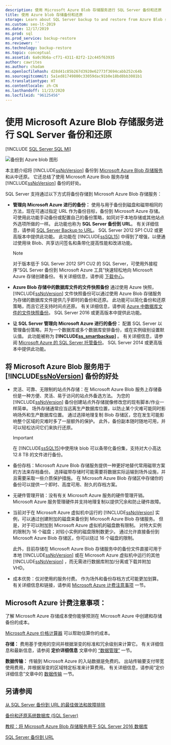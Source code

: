 ```yaml
---
description: 使用 Microsoft Azure Blob 存储服务进行 SQL Server 备份和还原
title: 使用 Azure blob 存储备份和还原
storage: Learn about SQL Server backup to and restore from Azure Blob storage, including the benefits of using Azure Blob storage to store SQL Server backups.
ms.custom: seo-lt-2019
ms.date: 12/17/2019
ms.prod: sql
ms.prod_service: backup-restore
ms.reviewer: ''
ms.technology: backup-restore
ms.topic: conceptual
ms.assetid: 6a0c9b6a-cf71-4311-82f2-12c445f63935
author: cawrites
ms.author: chadam
ms.openlocfilehash: d28d41c85b267d3920e62773f3694cabb252c64b
ms.sourcegitcommit: 5a1ed81749800c33059dac91b0e18bd8bb3081b1
ms.translationtype: HT
ms.contentlocale: zh-CN
ms.lasthandoff: 11/23/2020
ms.locfileid: "96125456"
---
```

# <a name="sql-server-backup-and-restore-with-microsoft-azure-blob-storage-service"></a>使用 Microsoft Azure Blob 存储服务进行 SQL Server 备份和还原
[!INCLUDE [SQL Server SQL MI](../../includes/applies-to-version/sql-asdbmi.md)]

  ![备份到 Azure blob 图形](../../relational-databases/backup-restore/media/backup-to-azure-blob-graphic.png "备份到 Azure blob 图形")  
  
 本主题介绍将 [!INCLUDE[ssNoVersion](../../includes/ssnoversion-md.md)] 备份到 [Microsoft Azure Blob 存储服务](https://www.windowsazure.com/develop/net/how-to-guides/blob-storage/)和从中还原。 它还总结了使用 Microsoft Azure Blob 服务存储 [!INCLUDE[ssNoVersion](../../includes/ssnoversion-md.md)] 备份的好处。  
  
 SQL Server 支持通过以下方式将备份存储到 Microsoft Azure Blob 存储服务：  
  
-   **管理向 Microsoft Azure 进行的备份：** 使用与用于备份到磁盘和磁带相同的方法，现在可通过指定 URL 作为备份目标，备份到 Microsoft Azure 存储。 可使用此功能手动备份或配置自己的备份策略，如同对于本地存储或其他站点外选项所做的一样。 此功能也称为 **SQL Server 备份到 URL**。 有关详细信息，请参阅 [SQL Server Backup to URL](../../relational-databases/backup-restore/sql-server-backup-to-url.md)。 SQL Server 2012 SP1 CU2 或更高版本中提供此功能。 此功能在 [!INCLUDE[ssSQL15](../../includes/sssql15-md.md)] 中得到了增强，以便通过使用块 Blob、共享访问签名和条带化提高性能和改进功能。  
  
    > [!NOTE]  
    >  对于版本低于 SQL Server 2012 SP1 CU2 的 SQL Server，可使用外接程序“SQL Server 备份到 Microsoft Azure 工具”快速轻松地向 Microsoft Azure 存储创建备份。 有关详细信息，请参阅 [下载中心](https://go.microsoft.com/fwlink/?LinkID=324399)。  
  
-   **Azure Blob 存储中的数据库文件的文件快照备份** 通过使用 Azure 快照， [!INCLUDE[ssNoVersion](../../includes/ssnoversion-md.md)] 文件快照备份可以通过使用 Azure Blob 存储服务为存储的数据库文件提供几乎即时的备份和还原。 此功能可以简化备份和还原策略，而且它还支持时间点还原。 有关详细信息，请参阅 [Azure 中数据库文件的文件快照备份](../../relational-databases/backup-restore/file-snapshot-backups-for-database-files-in-azure.md)。 SQL Server 2016 或更高版本中提供此功能。  
  
-   **让 SQL Server 管理向 Microsoft Azure 进行的备份：** 配置 SQL Server 以管理备份策略，并为一个数据库或多个数据库安排备份，或在实例级别设置默认值。 此功能被称为 **[!INCLUDE[ss_smartbackup](../../includes/ss-smartbackup-md.md)]** 。 有关详细信息，请参阅 [Microsoft Azure 的 SQL Server 托管备份](../../relational-databases/backup-restore/sql-server-managed-backup-to-microsoft-azure.md)。 SQL Server 2014 或更高版本中提供此功能。  
  
## <a name="benefits-of-using-the-microsoft-azure-blob-service-for-ssnoversion-backups"></a>将 Microsoft Azure Blob 服务用于 [!INCLUDE[ssNoVersion](../../includes/ssnoversion-md.md)] 备份的好处  
  
-   灵活、可靠、无限制的站点外存储：在 Microsoft Azure Blob 服务上存储备份是一种方便、灵活、易于访问的站点外备选方法。 为您的 [!INCLUDE[ssNoVersion](../../includes/ssnoversion-md.md)] 备份创建站点外存储就像修改您的现有脚本/作业一样简单。 场外存储通常应当远离生产数据库位置，以防止某个灾难可能同时影响场外和生产数据库位置。 通过选择地理复制 Blob 存储区，您在发生可能影响整个区域的灾难时多了一层额外的保护。 此外，备份副本随时随地可用，并可以轻松访问它们来执行还原。  
  
    > [!IMPORTANT]  
    >  在 [!INCLUDE[ssSQL15](../../includes/sssql15-md.md)]中使用块 blob 可以条带化备份集，支持对大小高达 12.8 TB 的文件进行备份。  
  
-   备份存档：Microsoft Azure Blob 存储服务提供一种更好地替代常用磁带方案的方法来存档备份。 选择磁带存储时可能需要将数据实际运输到场外设施，并且需要采取一些介质保护措施。 在 Microsoft Azure Blob 存储区中存储你的备份可以提供一个即时、高度可用、耐久的存档方案。  
  
-   无硬件管理开销：没有有关 Microsoft Azure 服务的硬件管理开销。 Microsoft Azure 服务管理硬件并支持地理复制以提供冗余和防止硬件故障。  
  
-   当前对于在 Microsoft Azure 虚拟机中运行的 [!INCLUDE[ssNoVersion](../../includes/ssnoversion-md.md)] 实例，可以通过创建附加的磁盘来备份到 Microsoft Azure Blob 存储服务。 但是，对于可以附加到 Microsoft Azure 虚拟机的磁盘数有限制。 对特大实例的限制为 16 个磁盘；对较小实例的磁盘限制数更少。 通过允许直接备份到 Microsoft Azure Blob 存储区，你可以绕过 16 个磁盘的限制。  
  
     此外，目前存储在 Microsoft Azure Blob 存储服务中的备份文件直接可用于本地 [!INCLUDE[ssNoVersion](../../includes/ssnoversion-md.md)] 或在 Microsoft Azure 虚拟机中运行的其他 [!INCLUDE[ssNoVersion](../../includes/ssnoversion-md.md)] ，而无需进行数据库附加/分离或下载并附加 VHD。  
  
-   成本优势：仅对使用的服务付费。 作为场外和备份存档方式可能更加划算。 有关详细信息和链接，请参阅 [Microsoft Azure 计费注意事项](#Billing) 一节。  
  
##  <a name="microsoft-azure-billing-considerations"></a><a name="Billing"></a> Microsoft Azure 计费注意事项：  
 了解 Microsoft Azure 存储成本使你能够预测在 Microsoft Azure 中创建和存储备份的成本。  
  
 [Microsoft Azure 价格计算器](https://go.microsoft.com/fwlink/?LinkId=277060) 可以帮助估算你的成本。  
  
 **存储：** 费用基于使用的空间并根据渐变的标准和冗余级别来计算它。 有关详细信息和最新信息，请参阅 **定价详细信息** 文章中的 [“数据管理”](https://go.microsoft.com/fwlink/?LinkId=277059) 一节。  
  
 **数据传输：** 传输到 Microsoft Azure 的入站数据是免费的。 出站传输要支付带宽使用费用，并根据渐变的区域特定标准来计算费用。 有关详细信息，请参阅“定价详细信息”文章中的 [数据传输](https://go.microsoft.com/fwlink/?LinkId=277061) 一节。  
  
## <a name="see-also"></a>另请参阅  

[从 SQL Server 备份到 URL 的最佳做法和故障排除](../../relational-databases/backup-restore/sql-server-backup-to-url-best-practices-and-troubleshooting.md)   

[备份和还原系统数据库 (SQL Server)](../../relational-databases/backup-restore/back-up-and-restore-of-system-databases-sql-server.md)   

[教程：将 Microsoft Azure Blob 存储服务用于 SQL Server 2016 数据库](../tutorial-use-azure-blob-storage-service-with-sql-server-2016.md)

[SQL Server 备份到 URL](../../relational-databases/backup-restore/sql-server-backup-to-url.md)  
  
  
